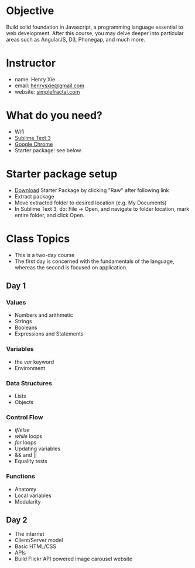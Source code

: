 # Objective
Build solid foundation in Javascript, a programming language essential to web development. After this course, you may delve deeper into particular areas such as AngularJS, D3, Phonegap, and much more.

# Instructor
- name: Henry Xie
- email: henrysxie@gmail.com
- website: [simplefractal.com](http://simplefractal.com)

# What do you need?
- Wifi
- [Sublime Text 3](http://www.sublimetext.com/3)
- [Google Chrome](https://www.google.com/chrome/browser/desktop/)
- Starter package: see below.

# Starter package setup
- [Download](https://github.com/xie1989/ga-intro-to-js/blob/master/pkg.zip) Starter Package by clicking "Raw" after following link
- Extract package
- Move extracted folder to desired location (e.g. My Documents)
- In Sublime Text 3, do: File -> Open, and navigate to folder location, mark entire folder, and click Open.

# Class Topics
- This is a two-day course
- The first day is concerned with the fundamentals of the language, whereas the second is focused on application.

## Day 1

### Values
- Numbers and arithmetic
- Strings
- Booleans
- Expressions and Statements

### Variables
- the *var* keyword
- Environment

### Data Structures
- Lists
- Objects

### Control Flow
- *if/else*
- *while* loops
- *for* loops
- Updating variables
- && and ||
- Equality tests

### Functions
- Anatomy
- Local variables
- Modularity


## Day 2
- The internet
- Client/Server model
- Basic HTML/CSS
- APIs
- Build Flickr API powered image carousel website
